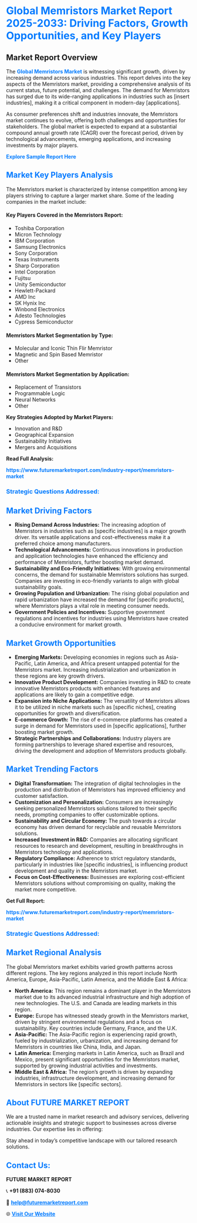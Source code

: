 <h1 style="color: #007BFF;">Global Memristors Market Report 2025-2033: Driving Factors, Growth Opportunities, and Key Players</h1>

<section id="overview">
<h2>Market Report Overview</h2>
<p>The <a href="https://www.futuremarketreport.com/industry-report/memristors-market" style="color: #007BFF; text-decoration: none;"><strong>Global Memristors Market</strong></a> is witnessing significant growth, driven by increasing demand across various industries. This report delves into the key aspects of the Memristors market, providing a comprehensive analysis of its current status, future potential, and challenges. The demand for Memristors has surged due to its wide-ranging applications in industries such as [insert industries], making it a critical component in modern-day [applications].</p>
<p>As consumer preferences shift and industries innovate, the Memristors market continues to evolve, offering both challenges and opportunities for stakeholders. The global market is expected to expand at a substantial compound annual growth rate (CAGR) over the forecast period, driven by technological advancements, emerging applications, and increasing investments by major players.</p>
</section>

<section id="overview">
<p><a href="https://www.futuremarketreport.com/request-sample/reportId=82036" style="color: #007BFF; text-decoration: none;"><strong>Explore Sample Report Here</strong></a></p>
</section>

<section id="key-players">
<h2 style="color: #007BFF;">Market Key Players Analysis</h2>
<p>The Memristors market is characterized by intense competition among key players striving to capture a larger market share. Some of the leading companies in the market include:</p>
<h4>Key Players Covered in the Memristors Report:</h4>
<ul><li>Toshiba Corporation</li><li>Micron Technology</li><li>IBM Corporation</li><li>Samsung Electronics</li><li>Sony Corporation</li><li>Texas Instruments</li><li>Sharp Corporation</li><li>Intel Corporation</li><li>Fujitsu</li><li>Unity Semiconductor</li><li>Hewlett-Packard</li><li>AMD Inc</li><li>SK Hynix Inc</li><li>Winbond Electronics</li><li>Adesto Technologies</li><li>Cypress Semiconductor</li></ul>
<h4>Memristors Market Segmentation by Type:</h4>
<ul><li>Molecular and Iconic Thin Flir Memristor</li><li>Magnetic and Spin Based Memristor</li><li>Other</li></ul>

<h4>Memristors Market Segmentation by Application:</h4>
<ul><li>Replacement of Transistors</li><li>Programmable Logic</li><li>Neural Networks</li><li>Other</li></ul>
<p><strong>Key Strategies Adopted by Market Players:</strong></p>
<ul>
<li>Innovation and R&D</li>
<li>Geographical Expansion</li>
<li>Sustainability Initiatives</li>
<li>Mergers and Acquisitions</li>
</ul>
</section>

<section>
<p><strong>Read Full Analysis: </strong></p><a href="https://www.futuremarketreport.com/industry-report/memristors-market" style="color: #007BFF; text-decoration: none;"><strong>https://www.futuremarketreport.com/industry-report/memristors-market</strong></a>
<h3 style="color: #007BFF;">Strategic Questions Addressed:</h3>
</section>

<section id="driving-factors">
<h2 style="color: #007BFF;">Market Driving Factors</h2>
<ul>
<li><strong>Rising Demand Across Industries:</strong> The increasing adoption of Memristors in industries such as [specific industries] is a major growth driver. Its versatile applications and cost-effectiveness make it a preferred choice among manufacturers.</li>
<li><strong>Technological Advancements:</strong> Continuous innovations in production and application technologies have enhanced the efficiency and performance of Memristors, further boosting market demand.</li>
<li><strong>Sustainability and Eco-Friendly Initiatives:</strong> With growing environmental concerns, the demand for sustainable Memristors solutions has surged. Companies are investing in eco-friendly variants to align with global sustainability goals.</li>
<li><strong>Growing Population and Urbanization:</strong> The rising global population and rapid urbanization have increased the demand for [specific products], where Memristors plays a vital role in meeting consumer needs.</li>
<li><strong>Government Policies and Incentives:</strong> Supportive government regulations and incentives for industries using Memristors have created a conducive environment for market growth.</li>
</ul>
</section>

<section id="growth-opportunities">
<h2 style="color: #007BFF;">Market Growth Opportunities</h2>
<ul>
<li><strong>Emerging Markets:</strong> Developing economies in regions such as Asia-Pacific, Latin America, and Africa present untapped potential for the Memristors market. Increasing industrialization and urbanization in these regions are key growth drivers.</li>
<li><strong>Innovative Product Development:</strong> Companies investing in R&D to create innovative Memristors products with enhanced features and applications are likely to gain a competitive edge.</li>
<li><strong>Expansion into Niche Applications:</strong> The versatility of Memristors allows it to be utilized in niche markets such as [specific niches], creating opportunities for growth and diversification.</li>
<li><strong>E-commerce Growth:</strong> The rise of e-commerce platforms has created a surge in demand for Memristors used in [specific applications], further boosting market growth.</li>
<li><strong>Strategic Partnerships and Collaborations:</strong> Industry players are forming partnerships to leverage shared expertise and resources, driving the development and adoption of Memristors products globally.</li>
</ul>
</section>

<section id="trending-factors">
<h2 style="color: #007BFF;">Market Trending Factors</h2>
<ul>
<li><strong>Digital Transformation:</strong> The integration of digital technologies in the production and distribution of Memristors has improved efficiency and customer satisfaction.</li>
<li><strong>Customization and Personalization:</strong> Consumers are increasingly seeking personalized Memristors solutions tailored to their specific needs, prompting companies to offer customizable options.</li>
<li><strong>Sustainability and Circular Economy:</strong> The push towards a circular economy has driven demand for recyclable and reusable Memristors solutions.</li>
<li><strong>Increased Investment in R&D:</strong> Companies are allocating significant resources to research and development, resulting in breakthroughs in Memristors technology and applications.</li>
<li><strong>Regulatory Compliance:</strong> Adherence to strict regulatory standards, particularly in industries like [specific industries], is influencing product development and quality in the Memristors market.</li>
<li><strong>Focus on Cost-Effectiveness:</strong> Businesses are exploring cost-efficient Memristors solutions without compromising on quality, making the market more competitive.</li>
</ul>
</section>

<section>
<p><strong>Get Full Report: </strong></p><a href="https://www.futuremarketreport.com/industry-report/memristors-market" style="color: #007BFF; text-decoration: none;"><strong>https://www.futuremarketreport.com/industry-report/memristors-market</strong></a>
<h3 style="color: #007BFF;">Strategic Questions Addressed:</h3>
</section>


<section id="regional-analysis">
<h2 style="color: #007BFF;">Market Regional Analysis</h2>
<p>The global Memristors market exhibits varied growth patterns across different regions. The key regions analyzed in this report include North America, Europe, Asia-Pacific, Latin America, and the Middle East & Africa:</p>
<ul>
<li><strong>North America:</strong> This region remains a dominant player in the Memristors market due to its advanced industrial infrastructure and high adoption of new technologies. The U.S. and Canada are leading markets in this region.</li>
<li><strong>Europe:</strong> Europe has witnessed steady growth in the Memristors market, driven by stringent environmental regulations and a focus on sustainability. Key countries include Germany, France, and the U.K.</li>
<li><strong>Asia-Pacific:</strong> The Asia-Pacific region is experiencing rapid growth, fueled by industrialization, urbanization, and increasing demand for Memristors in countries like China, India, and Japan.</li>
<li><strong>Latin America:</strong> Emerging markets in Latin America, such as Brazil and Mexico, present significant opportunities for the Memristors market, supported by growing industrial activities and investments.</li>
<li><strong>Middle East & Africa:</strong> The region’s growth is driven by expanding industries, infrastructure development, and increasing demand for Memristors in sectors like [specific sectors].</li>
</ul>
</section>

<footer>
<h2 style="color: #007BFF;">About FUTURE MARKET REPORT</h2>
<p>We are a trusted name in market research and advisory services, delivering actionable insights and strategic support to businesses across diverse industries. Our expertise lies in offering:</p>

<p>Stay ahead in today’s competitive landscape with our tailored research solutions.</p>

<h2 style="color: #007BFF;">Contact Us:</h2>
<p><strong>FUTURE MARKET REPORT</strong></p>
<p>📞 <strong>+91 (883) 074-8030</strong></p>
<p>📧 <strong><a href="mailto:help@futuremarketreport.com" style="color: #007BFF;">help@futuremarketreport.com</a></strong></p>
<p>🌐 <strong><a href="https://www.futuremarketreport.com/" style="color: #007BFF;">Visit Our Website</a></strong></p>
</footer>